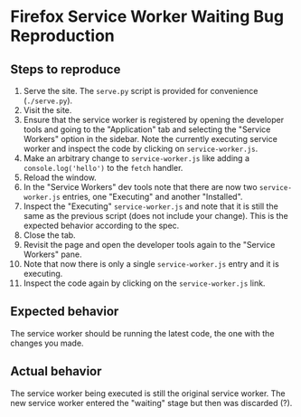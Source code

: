 # Firefox Service Worker Waiting Bug Reproduction

## Steps to reproduce

1. Serve the site. The `serve.py` script is provided for convenience (`./serve.py`).
1. Visit the site.
1. Ensure that the service worker is registered by opening the developer tools and going to the "Application" tab and selecting the "Service Workers" option in the sidebar. Note the currently executing service worker and inspect the code by clicking on `service-worker.js`.
1. Make an arbitrary change to `service-worker.js` like adding a `console.log('hello')` to the `fetch` handler.
1. Reload the window.
1. In the "Service Workers" dev tools note that there are now two `service-worker.js` entries, one "Executing" and another "Installed".
1. Inspect the "Executing" `service-worker.js` and note that it is still the same as the previous script (does not include your change). This is the expected behavior according to the spec.
1. Close the tab.
1. Revisit the page and open the developer tools again to the "Service Workers" pane.
1. Note that now there is only a single `service-worker.js` entry and it is executing.
1. Inspect the code again by clicking on the `service-worker.js` link.

## Expected behavior

The service worker should be running the latest code, the one with the changes you made.

## Actual behavior

The service worker being executed is still the original service worker. The new service worker entered the "waiting" stage but then was discarded (?).